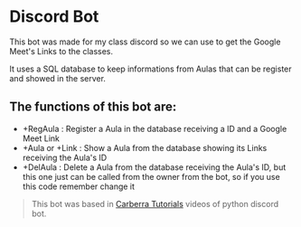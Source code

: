 #  Discord Bot

This bot was made for my class discord so we can use to get the Google Meet's Links to the classes.

It uses a SQL database to keep informations from Aulas that can be register and showed in the server.

## The functions of this bot are:
* +RegAula : Register a Aula in the database receiving a ID and a Google Meet Link
* +Aula or +Link : Show a Aula from the database showing its Links receiving the Aula's ID
* +DelAula : Delete a Aula from the database receiving the Aula's ID, but this one just can be called from the owner from the bot, so if you use this code remember change it

>This bot was based in [Carberra Tutorials](https://www.youtube.com/channel/UC13cYu7lec-oOcqQf5L-brg) videos of python discord bot.